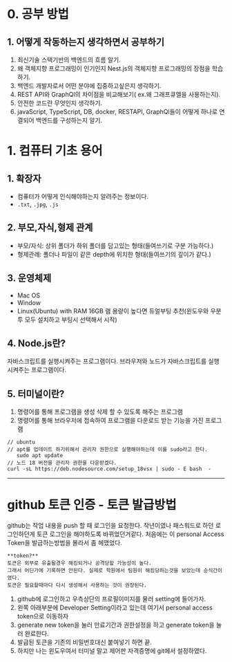 # 0. 공부 방법

## 1. 어떻게 작동하는지 생각하면서 공부하기

1. 최신기술 스택기반의 백엔드의 흐름 알기.
2. 왜 객체지향 프로그래밍이 인기인지 Nest.js의 객체지향 프로그래밍의 장점을 학습하기.
3. 백엔드 개발자로서 어떤 분야에 집중하고싶은지 생각하기.
4. REST API와 GraphQl의 차이점을 비교해보기( ex.왜 그래프큐엘을 사용하는지).
5. 안전한 코드란 무엇인지 생각하기.
6. javaScript, TypeScript, DB, docker, RESTAPI, GraphQl들이 어떻게 하나로 연결되어 백엔드를 구성하는지 알기.

# 1. 컴퓨터 기초 용어

## 1. 확장자

- 컴퓨터가 어떻게 인식해야하는지 알려주는 정보이다.
- `.txt`, `.jpg`, `.js`

## 2. 부모,자식,형제 관계

- 부모/자식: 상위 폴더가 하위 폴더를 담고있는 형태(들여쓰기로 구분 가능하다.)
- 형제관례: 폴더나 파일이 같은 depth에 위치한 형태(들여쓰기의 깊이가 같다.)

## 3. 운영체제

- Mac OS
- Window
- Linux(Ubuntu) with RAM 16GB
  램 용량이 높다면 듀얼부팅 추천(윈도우와 우분투 모두 설치하고 부팅시 선택해서 시작)

## 4. Node.js란?

자바스크립트를 실행시켜주는 프로그램이다.
브라우저와 노드가 자바스크립트를 실행시켜주는 프로그램이다.

## 5. 터미널이란?

1.  명령어를 통해 프로그램을 생성 삭제 할 수 있도록 해주는 프로그램
2.  명령어를 통해 브라우저에 접속하여 프로그램을 다운로드 받는 기능을 가진 프로그램

```
// ubuntu
// apt를 업데이트 하기위해서 관리자 권한으로 실행해야하는데 이를 sudo라고 한다.
   sudo apt update
// 노드 18 버전을 관리자 권한을 다운받겠다.
curl -sL https://deb.nodesource.com/setup_18vsx | sudo - E bash  -
```

---

# github 토큰 인증 - 토큰 발급방법

github는 작업 내용을 push 할 때 로그인을 요청한다.
작년이였나 패스워드로 하던 로그인하던게 토큰 로그인을 해야하도록 바뀌었던거같다.
처음에는 이 personal Access Token을 발급하는방법을 몰라서 좀 헤맸었다.

```
**token?**
토큰은 외부로 유출될경우 해킹되거나 공격당할 가능성이 높다.
그래서 어딘가에 기록하면 안된다. 실제로 학원에서 팀원이 해킹당하는것을 보았는데 순식간이였다.
토큰은 필요할때마다 다시 생성해서 사용하는 것이 권장된다.
```

1. github에 로그인하고 우측상단의 프로필이미지를 물러 setting에 들어가자.
2. 왼쪽 아래부분에 Developer Setting이라고 있는데 여기서 personal access token으로 이동하자
3. generate new token을 눌러 만료기간과 권한설정을 하고 generate token을 눌러 완료한다.
4. 발급된 토큰을 기존의 비밀번호대신 붙여넣기 하면 끝.
5. 하지만 나는 윈도우여서 터미널 말고 제어판 자격증명에 git에서 설정하였다.
